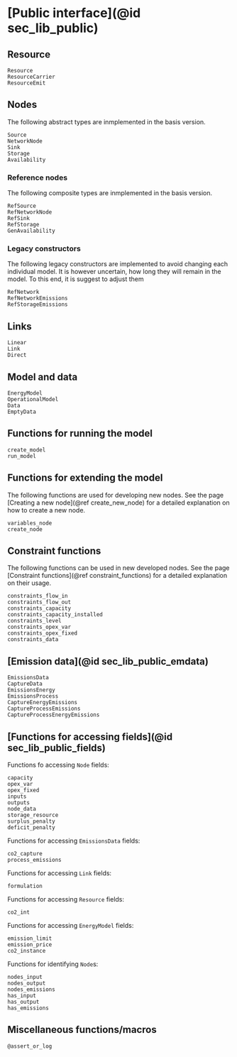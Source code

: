 # [Public interface](@id sec_lib_public)

## Resource

```@docs
Resource
ResourceCarrier
ResourceEmit
```

## Nodes

The following abstract types are inmplemented in the basis version.

```@docs
Source
NetworkNode
Sink
Storage
Availability
```

### Reference nodes

The following composite types are inmplemented in the basis version.

```@docs
RefSource
RefNetworkNode
RefSink
RefStorage
GenAvailability
```

### Legacy constructors

The following legacy constructors are implemented to avoid changing each individual model.
It is however uncertain, how long they will remain in the model.
To this end, it is suggest to adjust them

```@docs
RefNetwork
RefNetworkEmissions
RefStorageEmissions
```

## Links

```@docs
Linear
Link
Direct
```

## Model and data

```@docs
EnergyModel
OperationalModel
Data
EmptyData
```

## Functions for running the model

```@docs
create_model
run_model
```

## Functions for extending the model

The following functions are used for developing new nodes.
See the page [Creating a new node](@ref create_new_node) for a detailed explanation on how to create a new node.

```@docs
variables_node
create_node
```

## Constraint functions

The following functions can be used in new developed nodes.
See the page [Constraint functions](@ref constraint_functions) for a detailed explanation on their usage.

```@docs
constraints_flow_in
constraints_flow_out
constraints_capacity
constraints_capacity_installed
constraints_level
constraints_opex_var
constraints_opex_fixed
constraints_data
```

## [Emission data](@id sec_lib_public_emdata)

```@docs
EmissionsData
CaptureData
EmissionsEnergy
EmissionsProcess
CaptureEnergyEmissions
CaptureProcessEmissions
CaptureProcessEnergyEmissions
```

## [Functions for accessing fields](@id sec_lib_public_fields)

Functions fo accessing `Node` fields:

```@docs
capacity
opex_var
opex_fixed
inputs
outputs
node_data
storage_resource
surplus_penalty
deficit_penalty
```

Functions for accessing `EmissionsData` fields:

```@docs
co2_capture
process_emissions
```

Functions for accessing `Link` fields:

```@docs
formulation
```

Functions for accessing `Resource` fields:

```@docs
co2_int
```

Functions for accessing `EnergyModel` fields:

```@docs
emission_limit
emission_price
co2_instance
```

Functions for identifying `Node`s:

```@docs
nodes_input
nodes_output
nodes_emissions
has_input
has_output
has_emissions
```

## Miscellaneous functions/macros

```@docs
@assert_or_log
```
